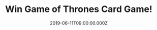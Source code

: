 ---
campaign-uuid: "c-8dcdcfa0-e618-49f6-8920-effd51dd1f0d"
type: "Competition"
category: "Entertainment"
date: "2019-06-11T09:00:00.000Z"
end-date: "2019-07-11T23:59:00.000Z"
disable-form: false
is_promoted: false
has_entry_page: true
title: "Win Game of Thrones Card Game!"
competition-description: "<p>We know you’re missing GOT as much as we are… that is\
  \ why we are giving away a game of intrigue, betrayal and struggle for power. The\
  \ Game Of Thrones Card Game. The Card Game lets two players choose their house and\
  \ experience their own battles between House Stark and House Lannister.</p>\n<p>Want\
  \ it? Click below for a chance to win!</p>\n"
hero-header: "Win Game of Thrones Card Game!"
terms-confirmation: "N/A"
banner-img: "https://assets.expresslyapp.com/asset-9b99dce4-c812-4e7b-9be9-b9b64e84d024.jpg"
logo-left-href: "aaa.nme.com"
logo-left-image: "https://assets.expresslyapp.com/asset-49e9c8fd-32fd-40df-b853-b6b790a1e62a.jpg"
logo-left-title: "NME AAA"
bg-image-hero: "https://assets.expresslyapp.com/asset-0d93b012-1dcd-42f5-9221-5fc324308545.jpg"
bg-image-first: "https://assets.expresslyapp.com/asset-1015d0d4-2747-40b9-bdef-6172f4fc571a.jpg"
section1-content: "<p>In a land where summers span decades and winters can last a\
  \ lifetime, the Great Houses of Westeros plot, conspire, and battle for control\
  \ of the Seven Kingdoms. Memorable heroes and villains may become living legends,\
  \ while others meet terrible, untimely ends.</p>\n<p>Game of Thrones is a card game\
  \ for two players based on the epic HBO series where players assume control of either\
  \ House Stark or House Lannister. Wage war in the fields of Westeros and conspire\
  \ to crush your opponent at court in Kings Landing. Shift the balance of power with\
  \ game-changing plot cards, then marshall your forces and engage your opponent in\
  \ a series of challenges to gain power for your House.</p>\n<p>If you are a truly\
  \ GOT fan… think no more and enter the form below for a chance to win it now!</p>\n"
entry-title: "Win Game of Thrones Card Game!"
entry-content: "<p>Enter the draw to win Game of Thrones Card Game  by completing\
  \ the form below before 23:59 on the 11th  of July  2019.</p>\n"
has-winner: true
winner-title: "CONGRATULATIONS to Jean S. who won this great game!"
winner-banner: "https://assets.expresslyapp.com/asset-41ecda40-2f3e-4353-820c-eff8a4e6adf7.jpg"
prize-description: "Game of Thrones Card Game."
special-conditions: "Multiple entries are allowed up to one every day.\r\nThis competition\
  \ is also available on: http://club.expressly.io/competitons/game-of-thrones-card-game"
country-restrictions:
- "GB"
---